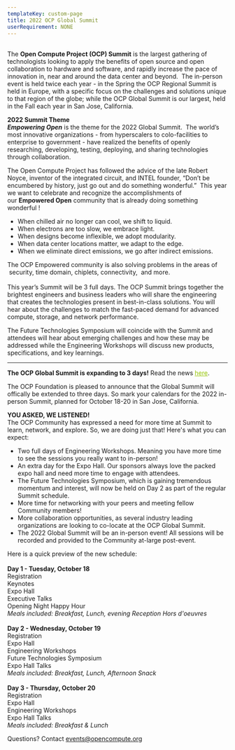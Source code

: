 ```yaml
---
templateKey: custom-page
title: 2022 OCP Global Summit
userRequirement: NONE
---
```

<br>The **Open Compute Project (OCP) Summit** is the largest gathering of technologists looking to apply the benefits of open source and open collaboration to hardware and software, and rapidly increase the pace of innovation in, near and around the data center and beyond.  The in-person event is held twice each year - in the Spring the OCP Regional Summit is held in Europe, with a specific focus on the challenges and solutions unique to that region of the globe; while the OCP Global Summit is our largest, held in the Fall each year in San Jose, California.

**2022 Summit Theme** \
***Empowering Open*** is the theme for the 2022 Global Summit.  The world’s most innovative organizations - from hyperscalers to colo-facilities to enterprise to government - have realized the benefits of openly researching, developing, testing, deploying, and sharing technologies through collaboration.    

The Open Compute Project has followed the advice of the late Robert Noyce, inventor of the integrated circuit, and INTEL founder, “Don’t be encumbered by history, just go out and do something wonderful.”  This year we want to celebrate and recognize the accomplishments of our **Empowered Open** community that is already doing something wonderful !   

* When chilled air no longer can cool, we shift to liquid. 
* When electrons are too slow, we embrace light.  
* When designs become inflexible, we adopt modularity. 
* When data center locations matter, we adapt to the edge. 
* When we eliminate direct emissions, we go after indirect emissions. 

The OCP Empowered community is also solving problems in the areas of  security, time domain, chiplets, connectivity,  and more. \
 \
This year’s Summit will be 3 full days. The OCP Summit brings together the brightest engineers and business leaders who will share the engineering that creates the technologies present in best-in-class solutions. You will hear about the challenges to match the fast-paced demand for advanced compute, storage, and network performance.      

The Future Technologies Symposium will coincide with the Summit and attendees will hear about emerging challenges and how these may be addressed while the Engineering Workshops will discuss new products, specifications, and key learnings.

- - -

**The OCP Global Summit is expanding to 3 days!** Read the news <a href="https://www.opencompute.org/blog/the-ocp-global-summit-is-expanding-to-3-days" target="_blank" style="color:#94C400">here</a>.

The OCP Foundation is pleased to announce that the Global Summit will offically be extended to three days. So mark your calendars for the 2022 in-person Summit, planned for October 18-20 in San Jose, California.

**YOU ASKED, WE LISTENED!**\
The OCP Community has expressed a need for more time at Summit to learn, network, and explore. So, we are doing just that! Here's what you can expect:

* Two full days of Engineering Workshops. Meaning you have more time to see the sessions you really want to in-person!
* An extra day for the Expo Hall. Our sponsors always love the packed expo hall and need more time to engage with attendees.
* The Future Technologies Symposium, which is gaining tremendous momentum and interest, will now be held on Day 2 as part of the regular Summit schedule.
* More time for networking with your peers and meeting fellow Community members!
* More collaboration opportunities, as several industry leading organizations are looking to co-locate at the OCP Global Summit.
* The 2022 Global Summit will be an in-person event! All sessions will be recorded and provided to the Community at-large post-event.

Here is a quick preview of the new schedule:\
\
**Day 1 - Tuesday, October 18**\
Registration\
Keynotes\
Expo Hall\
Executive Talks\
Opening Night Happy Hour\
*Meals included: Breakfast, Lunch, evening Reception Hors d'oeuvres*\
 \
**Day 2 - Wednesday, October 19**\
Registration\
Expo Hall\
Engineering Workshops\
Future Technologies Symposium\
Expo Hall Talks\
*Meals included: Breakfast, Lunch, Afternoon Snack*\
 \
**Day 3 - Thursday, October 20**\
Registration\
Expo Hall\
Engineering Workshops\
Expo Hall Talks\
*Meals included: Breakfast & Lunch* 

Questions? Contact <a href="mailto:events@opencompute.org" target="_blank" style="color:#94C400">events@opencompute.org</a>